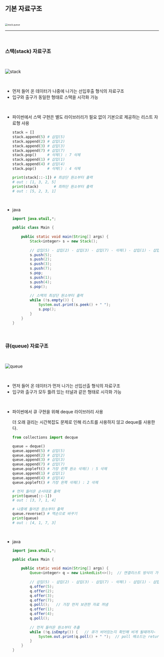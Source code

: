 ## 기본 자료구조

<br/>

<img src="https://images.velog.io/images/lhb7021/post/e8e1f02b-a506-4854-8f0c-3fe49c64dcbe/stack_queue.png" alt="stack,queue" style="zoom: 50%;" />

<br/>

---

<br/>

### 스택(stack) 자료구조

<br/>

![stack](https://hetalrachhhome.files.wordpress.com/2019/12/stack.png)

<br/>

- 먼저 들어 온 데이터가 나중에 나가는 선입후출 형식의 자료구조
- 입구와 출구가 동일한 형태로 스택을 시각화 가능

<br/>

- 파이썬에서 스택 구현은 별도 라이브러리가 필요 없이 기본으로 제공하는 리스트 자료형 사용

  ```python
  stack = []
  stack.append(5) # 삽입(5)
  stack.append(2) # 삽입(2)
  stack.append(3) # 삽입(3)
  stack.append(7) # 삽입(7)
  stack.pop()     # 삭제() : 7 삭제
  stack.append(1) # 삽입(1)
  stack.append(4) # 삽입(4)
  stack.pop()     # 삭제() : 4 삭제
  
  print(stack[::-1]) # 최상단 원소부터 출력
  # out : [1, 3, 2, 5]
  print(stack)       # 최하단 원소부터 출력
  # out : [5, 2, 3, 1]
  ```

  <br/>

- java

  ```java
  import java.utuil,*;
  
  public class Main {
      
      public static void main(String[] args) {
          Stack<integer> s = new Stack();
          
          // 삽입(5) - 삽입(2) - 삽입(3) - 삽입(7) - 삭제() - 삽입(1) - 삽입(4) - 삭제()
          s.push(5);
          s.push(2);
          s.push(3);
          s.push(7);
          s.pop;
          s.push(1);
          s.push(4);
          s.pop();
          
          // 스택의 최상단 원소부터 출력
          while (!s.empty()) {
              System.out.print(s.peek() + " ");
              s.pop();
          }
      }
  }
  ```




<br/>



### 큐(queue) 자료구조

<br/>

![queue](https://media.vlpt.us/images/dorazi/post/a4cace31-1ec0-4371-b3db-e2177f899ce5/queue-implementation.png)

<br/>

- 먼저 들어 온 데이터가 먼저 나가는 선입선출 형식의 자료구조
- 입구와 출구가 모두 뜷려 있는 터널과 같은 형태로 시각화 가능

<br/>

- 파이썬에서 큐 구현을 위해  deque 라이브러리 사용

  더 오래 걸리는 시간복잡도 문제로 인해 리스트를 사용하지 않고 deque를 사용한다.

  ```python
  from collections import decque
  
  queue = deque()
  queue.append(5) # 삽입(5)
  queue.append(2) # 삽입(2)
  queue.append(3) # 삽입(3)
  queue.append(7) # 삽입(7)
  queue.popleft() # 가장 왼쪽 원소 삭제() : 5 삭제
  queue.append(1) # 삽입(1)
  queue.append(4) # 삽입(4)
  queue.popleft() # 가장 왼쪽 삭제() : 2 삭제
  
  # 먼저 들어온 순서대로 출력
  print(queue[::-1]) 
  # out : [3, 7, 1, 4]
  
  # 나중에 들어온 원소부터 출력
  queue.reverse() # 역순으로 바꾸기
  print(queue)       
  # out : [4, 1, 7, 3]
  ```

  <br/>

- java

  ```java
  import java.utuil,*;
  
  public class Main {
      
      public static void main(String[] args) {
          Queue<integer> q = new LinkedList<>();  // 연결리스트 방식이 가장 기본
          
          // 삽입(5) - 삽입(2) - 삽입(3) - 삽입(7) - 삭제() - 삽입(1) - 삽입(4) - 삭제()
          q.offer(5);
          q.offer(2);
          q.offer(3);
          q.offer(7);
          q.poll();   // 가장 먼저 보관한 자료 꺼냄
          q.offer(1);
          q.offer(4);
          q.poll();
          
          // 먼저 들어온 원소부터 추출
          while (!q.isEmpty()) {   // 큐가 비어있는지 확인해 비게 될때까지~
              System.out.print(q.poll() + " ");  // poll 메소드는 return도 수행      
          }
      }
  }
  ```





